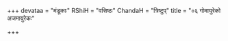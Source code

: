+++
devataa = "मंडूकाः"
RShiH = "वसिष्ठः"
ChandaH = "त्रिष्टुप्"
title = "०६ गोमायुरेको अजमायुरेकः"

+++
